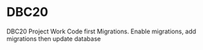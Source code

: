 # DBC20
DBC20 Project Work
Code first Migrations.
Enable migrations, add migrations then update database
